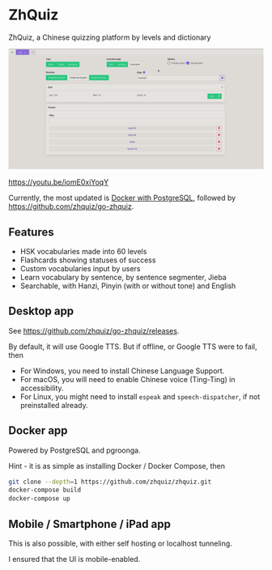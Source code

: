 # ZhQuiz

ZhQuiz, a Chinese quizzing platform by levels and dictionary

![Preview GIF](/docs/zhquiz-20211010-1209.gif)

<https://youtu.be/iomE0xiYoqY>

Currently, the most updated is [Docker with PostgreSQL](/docker-compose.yml), followed by <https://github.com/zhquiz/go-zhquiz>.

## Features

- HSK vocabularies made into 60 levels
- Flashcards showing statuses of success
- Custom vocabularies input by users
- Learn vocabulary by sentence, by sentence segmenter, Jieba
- Searchable, with Hanzi, Pinyin (with or without tone) and English

## Desktop app

See <https://github.com/zhquiz/go-zhquiz/releases>.

By default, it will use Google TTS. But if offline, or Google TTS were to fail, then

- For Windows, you need to install Chinese Language Support.
- For macOS, you will need to enable Chinese voice (Ting-Ting) in accessibility.
- For Linux, you might need to install `espeak` and `speech-dispatcher`, if not preinstalled already.

## Docker app

Powered by PostgreSQL and pgroonga.

Hint - it is as simple as installing Docker / Docker Compose, then

```sh
git clone --depth=1 https://github.com/zhquiz/zhquiz.git
docker-compose build
docker-compose up
```

## Mobile / Smartphone / iPad app

This is also possible, with either self hosting or localhost tunneling.

I ensured that the UI is mobile-enabled.
